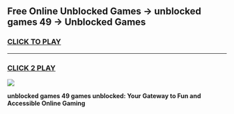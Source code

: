 
## Free Online Unblocked Games → unblocked games 49 → Unblocked Games
<h3>
<a href="https://premium.freeplayer.one?title=unblocked_games_49&ref=21F">CLICK TO PLAY</a></h3>
<hr>

<h3>
<a href="https://premium.freeplayer.one?title=unblocked_games_49&ref=21F">CLICK 2 PLAY</a>
  
</h3>

<a href="https://premium.freeplayer.one?title=unblocked_games_49&ref=21F/"><img src="https://clearcache.store/games.png"></a>


**unblocked games 49 games unblocked: Your Gateway to Fun and Accessible Online Gaming**
